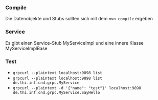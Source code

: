 ### Compile

Die Datenobjekte und Stubs sollten sich mit dem `mvn compile` ergeben

### Service

Es gibt einen Service-Stub MyServiceImpl und eine innere Klasse MyServiceImplBase

### Test

- `grpcurl --plaintext localhost:9898 list`
- `grpcurl --plaintext localhost:9898 list de.thi.inf.cnd.grpc.MyService`
- `grpcurl --plaintext -d '{"name": "test"}' localhost:9898 de.thi.inf.cnd.grpc.MyService.SayHello`
